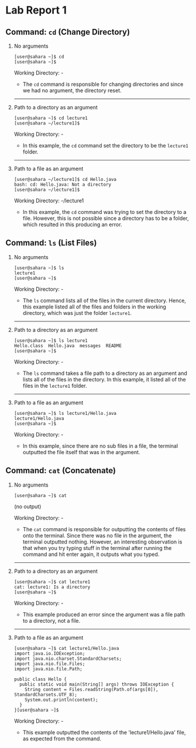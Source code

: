 # Lab Report 1

## Command: `cd` (Change Directory) 

1. No arguments
   ```
   [user@sahara ~]$ cd
   [user@sahara ~]$ 
   ```
   Working Directory: -
   - The `cd` command is responsible for changing directories and since we had no argument, the directory reset. 
   
   ---
2. Path to a directory as an argument
   ```
   [user@sahara ~]$ cd lecture1
   [user@sahara ~/lecture1]$ 
   ```
   Working Directory: -
   - In this example, the `cd` command set the directory to be the `lecture1` folder. 
   
   ---
3. Path to a file as an argument
   ```
   [user@sahara ~/lecture1]$ cd Hello.java
   bash: cd: Hello.java: Not a directory
   [user@sahara ~/lecture1]$ 
   ```
   Working Directory: -/lecture1
   - In this example, the `cd` command was trying to set the directory to a file. However, this is not possible since a directory has to be a folder, which resulted in this producing an error. 

## Command: `ls` (List Files) 

1. No arguments
   ```
   [user@sahara ~]$ ls
   lecture1
   [user@sahara ~]$ 
   ```
   Working Directory: -
   - The `ls` command lists all of the files in the current directory. Hence, this example listed all of the files and folders in the working directory, which was just the folder `lecture1`. 

   ---
2. Path to a directory as an argument
   ```
   [user@sahara ~]$ ls lecture1
   Hello.class  Hello.java  messages  README
   [user@sahara ~]$ 
   ```
   Working Directory: -
   - The `ls` command takes a file path to a directory as an argument and lists all of the files in the directory. In this example, it listed all of the files in the `lecture1` folder. 
   
   ---
3. Path to a file as an argument
   ```
   [user@sahara ~]$ ls lecture1/Hello.java
   lecture1/Hello.java
   [user@sahara ~]$ 
   ```
   Working Directory: -
   - In this example, since there are no sub files in a file, the terminal outputted the file itself that was in the argument. 

## Command: `cat` (Concatenate) 

1. No arguments
   ```
   [user@sahara ~]$ cat
   ```
   
   (no output)

   Working Directory: -
   - The `cat` command is responsible for outputting the contents of files onto the terminal. Since there was no file in the argument, the terminal outputted nothing. However, an interesting observation is that when you try typing stuff in the terminal after running the command and hit enter again, it outputs what you typed. 
   
   ---
3. Path to a directory as an argument
   ```
   [user@sahara ~]$ cat lecture1
   cat: lecture1: Is a directory
   [user@sahara ~]$ 
   ```
   Working Directory: -
   - This example produced an error since the argument was a file path to a directory, not a file. 
   
   ---
5. Path to a file as an argument
   ```
   [user@sahara ~]$ cat lecture1/Hello.java
   import java.io.IOException;
   import java.nio.charset.StandardCharsets;
   import java.nio.file.Files;
   import java.nio.file.Path;

   public class Hello {
     public static void main(String[] args) throws IOException {
       String content = Files.readString(Path.of(args[0]), StandardCharsets.UTF_8);    
       System.out.println(content);
     }
   }[user@sahara ~]$ 
   ```
   Working Directory: -
   - This example outputted the contents of the 'lecture1/Hello.java' file, as expected from the command. 
   

